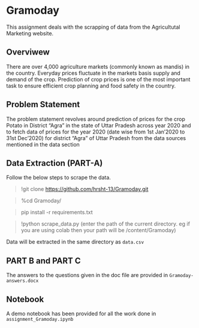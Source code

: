 # Gramoday
This assignment deals with the scrapping of data from the Agricultutal Marketing website. 
## Overviwew 
There are over 4,000 agriculture markets (commonly known as mandis) in the country. Everyday prices fluctuate in the markets basis supply and demand of the crop. Prediction of crop prices is one of the most important task to ensure efficient crop planning and food safety in the country.
## Problem Statement
The problem statement revolves around prediction of prices for the crop Potato in District “Agra” in the state of Uttar Pradesh across year 2020 and to fetch data of prices for the year 2020 (date wise from 1st Jan’2020 to 31st Dec’2020) for district “Agra” of Uttar Pradesh from the data sources mentioned in the data section
## Data Extraction (PART-A)
Follow the below steps to scrape the data.

> !git clone https://github.com/hrsht-13/Gramoday.git

> %cd Gramoday/

> pip install -r requirements.txt

> !python scrape_data.py (enter the path of the current directory. eg if you are using colab then your path will be /content/Gramoday)

Data will be extracted in the same directory as ```data.csv```

## PART B and PART C
The answers to the questions given in the doc file are provided in ```Gramoday-answers.docx```

## Notebook
A demo notebook has been provided for all the work done in ```assignment_Gramoday.ipynb```


